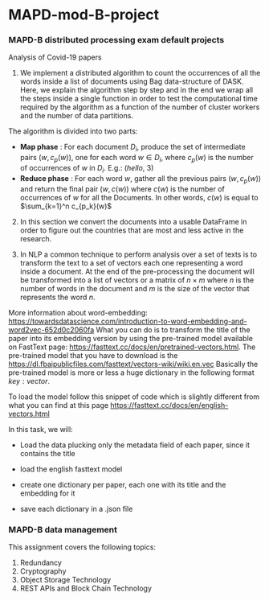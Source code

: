 # MAPD-mod-B-project
### MAPD-B distributed processing exam default projects

Analysis of Covid-19 papers

1. We implement a distributed algorithm to count the occurrences of all the words inside a list of documents using Bag data-structure of DASK. Here, we explain the algorithm step by step and in the end we wrap all the steps inside a single function in order to test the computational time required by the algorithm as a function of the number of cluster workers and the number of data partitions.

The algorithm is divided into two parts:

+ **Map phase** : For each document $D_i$, produce the set of intermediate pairs $(w, c_p(w))$, one for each word $w \in D_i$, where $c_p(w)$ is the number of occurrences of $w$ in $D_i$.
E.g.: (*hello*, 3)
+ **Reduce phase** : For each word $w$, gather all the previous pairs $(w, c_p(w))$ and return the final pair $(w, c(w))$ where $c(w)$ is the number of occurrences of $w$ for all the Documents. In other words, $c(w)$ is equal to $\sum_{k=1}^n c_{p_k}(w)$

2. In this section we convert the documents into a usable DataFrame in order to figure out the countries that are most and less active in the research.

3. In NLP a common technique to perform analysis over a set of texts is to transform the
text to a set of vectors each one representing a word inside a document. At the end of
the pre-processing the document will be transformed into a list of vectors or a matrix of
$n \times m$ where $n$ is the number of words in the document and $m$ is the size of the vector
that represents the word $n$.

More information about word-embedding: https://towardsdatascience.com/introduction-to-word-embedding-and-word2vec-652d0c2060fa
What you can do is to transform the title of the paper into its embedding version by using
the pre-trained model available on FastText page: https://fasttext.cc/docs/en/pretrained-vectors.html.
The pre-trained model that you have to download is the https://dl.fbaipublicfiles.com/fasttext/vectors-wiki/wiki.en.vec
Basically the pre-trained model is more or less a huge dictionary in the following format
$key : vector$.

To load the model follow this snippet of code which is slightly different from what you
can find at this page https://fasttext.cc/docs/en/english-vectors.html

In this task, we will: 


 - Load the data plucking only the metadata field of each paper, since it contains the title
 
 
 - load the english fasttext model
 
 
 - create one dictionary per paper, each one with its title and the embedding for it
 
 
 - save each dictionary in a .json file
 

### MAPD-B data management 

This assignment covers the following topics:

1. Redundancy
2. Cryptography
3. Object Storage Technology
4. REST APIs and Block Chain Technology
